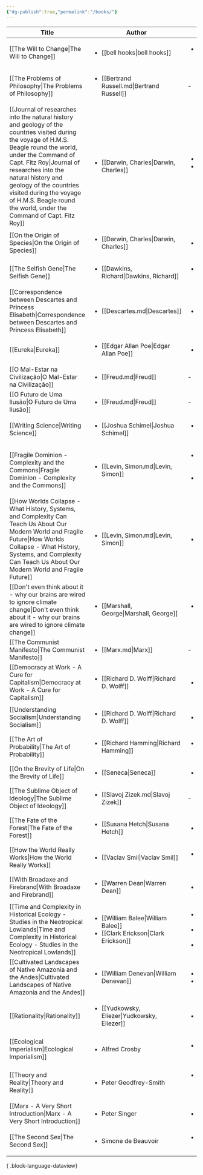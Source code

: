 ```yaml
---
{"dg-publish":true,"permalink":"/books/"}
---
```




| Title                                                                                                                                                                                                                                                                                                                                                           | Author                                                                                          | Topic                                                                                                                                                                      |
| --------------------------------------------------------------------------------------------------------------------------------------------------------------------------------------------------------------------------------------------------------------------------------------------------------------------------------------------------------------- | ----------------------------------------------------------------------------------------------- | -------------------------------------------------------------------------------------------------------------------------------------------------------------------------- |
| [[The Will to Change\|The Will to Change]]                                                                                                                                                                                                                                                                                                                   | <ul><li>[[bell hooks\\|bell hooks]]</li></ul>                                                   | <ul><li>[[Gender Studies.md\\|Gender Studies]]</li></ul>                                                                                                                   |
| [[The Problems of Philosophy\|The Problems of Philosophy]]                                                                                                                                                                                                                                                                                                   | <ul><li>[[Bertrand Russell.md\\|Bertrand Russell]]</li></ul>                                    | \-                                                                                                                                                                         |
| [[Journal of researches into the natural history and geology of the countries visited during the voyage of H.M.S. Beagle round the world, under the Command of Capt. Fitz Roy\|Journal of researches into the natural history and geology of the countries visited during the voyage of H.M.S. Beagle round the world, under the Command of Capt. Fitz Roy]] | <ul><li>[[Darwin, Charles\\|Darwin, Charles]]</li></ul>                                         | <ul><li>[[Evolution.md\\|Evolution]]</li><li>[[200 Life Sciences.md\\|200 Life Sciences]]</li></ul>                                                                        |
| [[On the Origin of Species\|On the Origin of Species]]                                                                                                                                                                                                                                                                                                       | <ul><li>[[Darwin, Charles\\|Darwin, Charles]]</li></ul>                                         | <ul><li>[[Evolution.md\\|Evolution]]</li></ul>                                                                                                                             |
| [[The Selfish Gene\|The Selfish Gene]]                                                                                                                                                                                                                                                                                                                       | <ul><li>[[Dawkins, Richard\\|Dawkins, Richard]]</li></ul>                                       | <ul><li>[[200 Life Sciences.md\\|200 Life Sciences]]</li></ul>                                                                                                             |
| [[Correspondence between Descartes and Princess Elisabeth\|Correspondence between Descartes and Princess Elisabeth]]                                                                                                                                                                                                                                         | <ul><li>[[Descartes.md\\|Descartes]]</li></ul>                                                  | <ul><li>[[Philosophy.md\\|Philosophy]]</li></ul>                                                                                                                           |
| [[Eureka\|Eureka]]                                                                                                                                                                                                                                                                                                                                           | <ul><li>[[Edgar Allan Poe\\|Edgar Allan Poe]]</li></ul>                                         | <ul><li>[[Literature\\|Literature]]</li></ul>                                                                                                                              |
| [[O Mal-Estar na Civilização\|O Mal-Estar na Civilização]]                                                                                                                                                                                                                                                                                                   | <ul><li>[[Freud.md\\|Freud]]</li></ul>                                                          | \-                                                                                                                                                                         |
| [[O Futuro de Uma Ilusão\|O Futuro de Uma Ilusão]]                                                                                                                                                                                                                                                                                                           | <ul><li>[[Freud.md\\|Freud]]</li></ul>                                                          | \-                                                                                                                                                                         |
| [[Writing Science\|Writing Science]]                                                                                                                                                                                                                                                                                                                         | <ul><li>[[Joshua Schimel\\|Joshua Schimel]]</li></ul>                                           | <ul><li>[[Scientific Writing.md\\|Scientific Writing]]</li></ul>                                                                                                           |
| [[Fragile Dominion - Complexity and the Commons\|Fragile Dominion - Complexity and the Commons]]                                                                                                                                                                                                                                                             | <ul><li>[[Levin, Simon.md\\|Levin, Simon]]</li></ul>                                            | <ul><li>[[Theoretical Ecology.md\\|Theoretical Ecology]]</li><li>[[200 Life Sciences.md\\|200 Life Sciences]]</li></ul>                                                    |
| [[How Worlds Collapse - What History, Systems, and Complexity Can Teach Us About Our Modern World and Fragile Future\|How Worlds Collapse - What History, Systems, and Complexity Can Teach Us About Our Modern World and Fragile Future]]                                                                                                                   | <ul><li>[[Levin, Simon.md\\|Levin, Simon]]</li></ul>                                            | <ul><li>[[History.md\\|History]]</li></ul>                                                                                                                                 |
| [[Don't even think about it - why our brains are wired to ignore climate change\|Don't even think about it - why our brains are wired to ignore climate change]]                                                                                                                                                                                             | <ul><li>[[Marshall, George\\|Marshall, George]]</li></ul>                                       | <ul><li>[[Climate Change.md\\|Climate Change]]</li></ul>                                                                                                                   |
| [[The Communist Manifesto\|The Communist Manifesto]]                                                                                                                                                                                                                                                                                                         | <ul><li>[[Marx.md\\|Marx]]</li></ul>                                                            | \-                                                                                                                                                                         |
| [[Democracy at Work - A Cure for Capitalism\|Democracy at Work - A Cure for Capitalism]]                                                                                                                                                                                                                                                                     | <ul><li>[[Richard D. Wolff\\|Richard D. Wolff]]</li></ul>                                       | <ul><li>[[Economics.md\\|Economics]]</li></ul>                                                                                                                             |
| [[Understanding Socialism\|Understanding Socialism]]                                                                                                                                                                                                                                                                                                         | <ul><li>[[Richard D. Wolff\\|Richard D. Wolff]]</li></ul>                                       | <ul><li>[[Economics.md\\|Economics]]</li></ul>                                                                                                                             |
| [[The Art of Probability\|The Art of Probability]]                                                                                                                                                                                                                                                                                                           | <ul><li>[[Richard Hamming\\|Richard Hamming]]</li></ul>                                         | <ul><li>[[3 Floresta Aleatória/Statistics.md\\|Statistics]]</li></ul>                                                                                                      |
| [[On the Brevity of Life\|On the Brevity of Life]]                                                                                                                                                                                                                                                                                                           | <ul><li>[[Seneca\\|Seneca]]</li></ul>                                                           | <ul><li>[[Estoicismo.md\\|Estoicismo]]</li></ul>                                                                                                                           |
| [[The Sublime Object of Ideology\|The Sublime Object of Ideology]]                                                                                                                                                                                                                                                                                           | <ul><li>[[Slavoj Zizek.md\\|Slavoj Zizek]]</li></ul>                                            | \-                                                                                                                                                                         |
| [[The Fate of the Forest\|The Fate of the Forest]]                                                                                                                                                                                                                                                                                                           | <ul><li>[[Susana Hetch\\|Susana Hetch]]</li></ul>                                               | <ul><li>[[Amazonia.md\\|Amazonia]]</li></ul>                                                                                                                               |
| [[How the World Really Works\|How the World Really Works]]                                                                                                                                                                                                                                                                                                   | <ul><li>[[Vaclav Smil\\|Vaclav Smil]]</li></ul>                                                 | <ul><li>[[Climate Change.md\\|Climate Change]]</li></ul>                                                                                                                   |
| [[With Broadaxe and Firebrand\|With Broadaxe and Firebrand]]                                                                                                                                                                                                                                                                                                 | <ul><li>[[Warren Dean\\|Warren Dean]]</li></ul>                                                 | <ul><li>[[Agroforestry.md\\|Agroforestry]]</li></ul>                                                                                                                       |
| [[Time and Complexity in Historical Ecology - Studies in the Neotropical Lowlands\|Time and Complexity in Historical Ecology - Studies in the Neotropical Lowlands]]                                                                                                                                                                                         | <ul><li>[[William Balee\\|William Balee]]</li><li>[[Clark Erickson\\|Clark Erickson]]</li></ul> | <ul><li>[[Latin American History.md\\|Latin American History]]</li><li>[[Historical Ecology.md\\|Historical Ecology]]</li><li>[[Agroforestry.md\\|Agroforestry]]</li></ul> |
| [[Cultivated Landscapes of Native Amazonia and the Andes\|Cultivated Landscapes of Native Amazonia and the Andes]]                                                                                                                                                                                                                                           | <ul><li>[[William Denevan\\|William Denevan]]</li></ul>                                         | <ul><li>[[Amazonia.md\\|Amazonia]]</li><li>[[Agroforestry.md\\|Agroforestry]]</li></ul>                                                                                    |
| [[Rationality\|Rationality]]                                                                                                                                                                                                                                                                                                                                 | <ul><li>[[Yudkowsky, Eliezer\\|Yudkowsky, Eliezer]]</li></ul>                                   | <ul><li>[[Philosophy.md\\|Philosophy]]</li></ul>                                                                                                                           |
| [[Ecological Imperialism\|Ecological Imperialism]]                                                                                                                                                                                                                                                                                                           | <ul><li>Alfred Crosby</li></ul>                                                                 | <ul><li>[[Historical Ecology.md\\|Historical Ecology]]</li></ul>                                                                                                           |
| [[Theory and Reality\|Theory and Reality]]                                                                                                                                                                                                                                                                                                                   | <ul><li>Peter Geodfrey-Smith</li></ul>                                                          | <ul><li>[[Filosofia da Ciência.md\\|Philosophy of Science]]</li></ul>                                                                                                      |
| [[Marx - A Very Short Introduction\|Marx - A Very Short Introduction]]                                                                                                                                                                                                                                                                                       | <ul><li>Peter Singer</li></ul>                                                                  | <ul><li>[[Marx.md\\|Marx]]</li></ul>                                                                                                                                       |
| [[The Second Sex\|The Second Sex]]                                                                                                                                                                                                                                                                                                                           | <ul><li>Simone de Beauvoir</li></ul>                                                            | <ul><li>[[Gender Studies.md\\|Gender Studies]]</li></ul>                                                                                                                   |

{ .block-language-dataview}